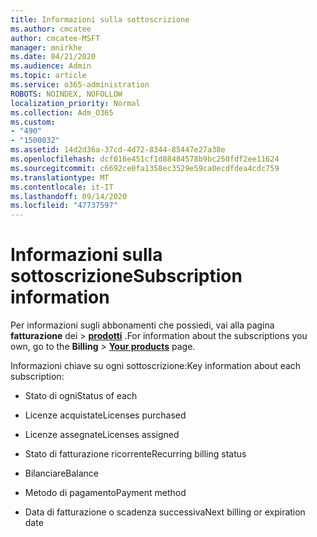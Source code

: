 ```yaml
---
title: Informazioni sulla sottoscrizione
ms.author: cmcatee
author: cmcatee-MSFT
manager: mnirkhe
ms.date: 04/21/2020
ms.audience: Admin
ms.topic: article
ms.service: o365-administration
ROBOTS: NOINDEX, NOFOLLOW
localization_priority: Normal
ms.collection: Adm_O365
ms.custom:
- "490"
- "1500032"
ms.assetid: 14d2d36a-37cd-4d72-8344-85447e27a38e
ms.openlocfilehash: dcf016e451cf1d88484578b9bc250fdf2ee11624
ms.sourcegitcommit: c6692ce0fa1358ec3529e59ca0ecdfdea4cdc759
ms.translationtype: MT
ms.contentlocale: it-IT
ms.lasthandoff: 09/14/2020
ms.locfileid: "47737597"
---
```

# <a name="subscription-information"></a><span data-ttu-id="25c8c-102">Informazioni sulla sottoscrizione</span><span class="sxs-lookup"><span data-stu-id="25c8c-102">Subscription information</span></span>

<span data-ttu-id="25c8c-103">Per informazioni sugli abbonamenti che possiedi, vai alla pagina **fatturazione** dei \> **[prodotti](https://go.microsoft.com/fwlink/p/?linkid=842054)** .</span><span class="sxs-lookup"><span data-stu-id="25c8c-103">For information about the subscriptions you own, go to the **Billing** \> **[Your products](https://go.microsoft.com/fwlink/p/?linkid=842054)** page.</span></span>
  
<span data-ttu-id="25c8c-104">Informazioni chiave su ogni sottoscrizione:</span><span class="sxs-lookup"><span data-stu-id="25c8c-104">Key information about each subscription:</span></span>
  
- <span data-ttu-id="25c8c-105">Stato di ogni</span><span class="sxs-lookup"><span data-stu-id="25c8c-105">Status of each</span></span>

- <span data-ttu-id="25c8c-106">Licenze acquistate</span><span class="sxs-lookup"><span data-stu-id="25c8c-106">Licenses purchased</span></span>

- <span data-ttu-id="25c8c-107">Licenze assegnate</span><span class="sxs-lookup"><span data-stu-id="25c8c-107">Licenses assigned</span></span>

- <span data-ttu-id="25c8c-108">Stato di fatturazione ricorrente</span><span class="sxs-lookup"><span data-stu-id="25c8c-108">Recurring billing status</span></span>

- <span data-ttu-id="25c8c-109">Bilanciare</span><span class="sxs-lookup"><span data-stu-id="25c8c-109">Balance</span></span>

- <span data-ttu-id="25c8c-110">Metodo di pagamento</span><span class="sxs-lookup"><span data-stu-id="25c8c-110">Payment method</span></span>

- <span data-ttu-id="25c8c-111">Data di fatturazione o scadenza successiva</span><span class="sxs-lookup"><span data-stu-id="25c8c-111">Next billing or expiration date</span></span>
